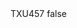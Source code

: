 <?xml version="1.0" encoding="UTF-8"?>
<CustomMetadata xmlns="http://soap.sforce.com/2006/04/metadata">
    <label>TXU457</label>
    <protected>false</protected>
</CustomMetadata>
